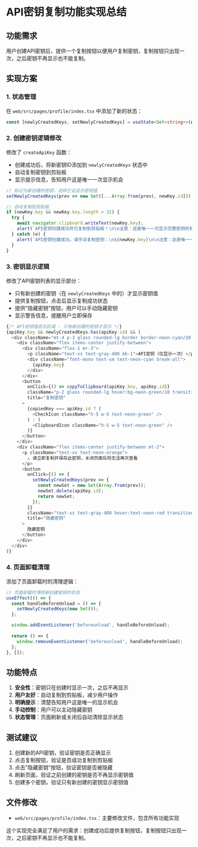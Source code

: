 # API密钥复制功能实现总结

## 功能需求
用户创建API密钥后，提供一个复制按钮以便用户复制密钥，复制按钮只出现一次，之后密钥不再显示也不能复制。

## 实现方案

### 1. 状态管理
在 `web/src/pages/profile/index.tsx` 中添加了新的状态：

```typescript
const [newlyCreatedKeys, setNewlyCreatedKeys] = useState<Set<string>>(new Set()); // 跟踪新创建的密钥
```

### 2. 创建密钥逻辑修改
修改了 `createApiKey` 函数：

- 创建成功后，将新密钥ID添加到 `newlyCreatedKeys` 状态中
- 自动复制密钥到剪贴板
- 显示提示信息，告知用户这是唯一一次显示机会

```typescript
// 标记为新创建的密钥，这样它会显示密钥值
setNewlyCreatedKeys(prev => new Set([...Array.from(prev), newKey.id]));

// 自动复制到剪贴板
if (newKey.key && newKey.key.length > 32) {
  try {
    await navigator.clipboard.writeText(newKey.key);
    alert(`API密钥创建成功并已复制到剪贴板！\n\n注意：这是唯一一次显示完整密钥的机会，请立即保存！`);
  } catch (e) {
    alert(`API密钥创建成功。请手动复制密钥：\n${newKey.key}\n\n注意：这是唯一一次显示完整密钥的机会，请立即保存！`);
  }
}
```

### 3. 密钥显示逻辑
修改了API密钥列表的显示部分：

- 只有新创建的密钥（在 `newlyCreatedKeys` 中的）才显示密钥值
- 提供复制按钮，点击后显示复制成功状态
- 提供"隐藏密钥"按钮，用户可以手动隐藏密钥
- 显示警告信息，提醒用户立即保存

```typescript
{/* API密钥值显示区域 - 只有新创建的密钥才显示 */}
{apiKey.key && newlyCreatedKeys.has(apiKey.id) && (
  <div className="mt-4 p-3 glass rounded-lg border border-neon-cyan/20 bg-dark-bg-secondary/30">
    <div className="flex items-center justify-between">
      <div className="flex-1 mr-3">
        <p className="text-xs text-gray-400 mb-1">API密钥（仅显示一次）</p>
        <div className="font-mono text-sm text-neon-cyan break-all">
          {apiKey.key}
        </div>
      </div>
      <button
        onClick={() => copyToClipboard(apiKey.key, apiKey.id)}
        className="p-2 glass rounded-lg hover:bg-neon-green/10 transition-colors flex-shrink-0"
        title="复制密钥"
      >
        {copiedKey === apiKey.id ? (
          <CheckIcon className="h-5 w-5 text-neon-green" />
        ) : (
          <ClipboardIcon className="h-5 w-5 text-neon-green" />
        )}
      </button>
    </div>
    <div className="flex items-center justify-between mt-2">
      <p className="text-xs text-neon-orange">
        ⚠️ 请立即复制并保存此密钥，关闭页面后将无法再次查看
      </p>
      <button
        onClick={() => {
          setNewlyCreatedKeys(prev => {
            const newSet = new Set(Array.from(prev));
            newSet.delete(apiKey.id);
            return newSet;
          });
        }}
        className="text-xs text-gray-400 hover:text-neon-red transition-colors"
        title="隐藏密钥"
      >
        隐藏密钥
      </button>
    </div>
  </div>
)}
```

### 4. 页面卸载清理
添加了页面卸载时的清理逻辑：

```typescript
// 页面卸载时清除新创建密钥的状态
useEffect(() => {
  const handleBeforeUnload = () => {
    setNewlyCreatedKeys(new Set());
  };

  window.addEventListener('beforeunload', handleBeforeUnload);
  
  return () => {
    window.removeEventListener('beforeunload', handleBeforeUnload);
  };
}, []);
```

## 功能特点

1. **安全性**：密钥只在创建时显示一次，之后不再显示
2. **用户友好**：自动复制到剪贴板，减少用户操作
3. **明确提示**：清楚告知用户这是唯一的显示机会
4. **手动控制**：用户可以主动隐藏密钥
5. **状态管理**：页面刷新或关闭后自动清除显示状态

## 测试建议

1. 创建新的API密钥，验证密钥是否正确显示
2. 点击复制按钮，验证是否成功复制到剪贴板
3. 点击"隐藏密钥"按钮，验证密钥是否被隐藏
4. 刷新页面，验证之前创建的密钥是否不再显示密钥值
5. 创建多个密钥，验证只有新创建的密钥显示密钥值

## 文件修改

- `web/src/pages/profile/index.tsx`：主要修改文件，包含所有功能实现

这个实现完全满足了用户的需求：创建成功后提供复制按钮，复制按钮只出现一次，之后密钥不再显示也不能复制。
